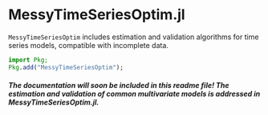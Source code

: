 # MessyTimeSeriesOptim.jl
```MessyTimeSeriesOptim``` includes estimation and validation algorithms for time series models, compatible with incomplete data.

```julia
import Pkg;
Pkg.add("MessyTimeSeriesOptim");
```

##### The documentation will soon be included in this readme file! The estimation and validation of common multivariate models is addressed in MessyTimeSeriesOptim.jl.
